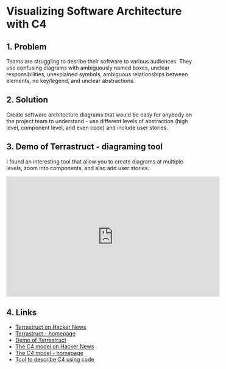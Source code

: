 # Visualizing Software Architecture with C4

## 1. Problem
Teams are struggling to desribe their software to various audiences. They use confusing diagrams with ambiguously named boxes, unclear responsibilities, unexplained symbols, ambiguous relationships between elements, no key/legend, and unclear abstractions.

## 2. Solution
Create software architecture diagrams that would be easy for anybody on the project team to understand - use different levels of abstraction (high level, component level, and even code) and include user stories.

## 3. Demo of Terrastruct - diagraming tool
I found an interesting tool that allow you to create diagrams at multiple levels, zoom into components, and also add user stories.
<iframe width="560" height="315" src="https://www.youtube.com/embed/pO2ryAa1yO8" frameborder="0" allowfullscreen></iframe>

## 4. Links
* [Terrastruct on Hacker News](https://news.ycombinator.com/item?id=21958986)
* [Terrastruct - homepage](https://terrastruct.com)
* [Demo of Terrastruct](https://www.youtube.com/watch?v=pO2ryAa1yO8)
* [The C4 model on Hacker News](https://news.ycombinator.com/item?id=21032805)
* [The C4 model - homepage](https://c4model.com)
* [Tool to describe C4 using code](https://github.com/RicardoNiepel/C4-PlantUML)
